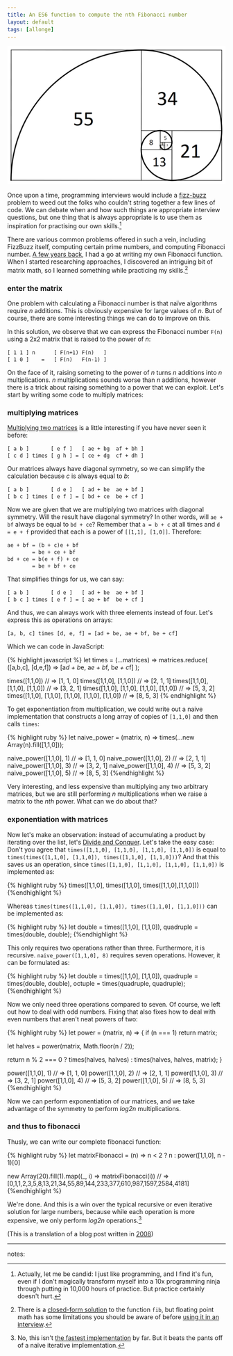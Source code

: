 ```yaml
---
title: An ES6 function to compute the nth Fibonacci number
layout: default
tags: [allonge]
---
```


![Fibonacci Spiral](/assets/images/fibonacci.png)

Once upon a time, programming interviews would include a [fizz-buzz](http://raganwald.com/2007/01/dont-overthink-fizzbuzz.html "Don't Overthink FizzBuzz") problem to weed out the folks who couldn't string together a few lines of code. We can debate when and how such things are appropriate interview questions, but one thing that is always appropriate is to use them as inspiration for practising our own skills.[^candid]

[^candid]: Actually, let me be candid: I just like programming, and I find it's fun, even if I don't magically transform myself into a 10x programming ninja through putting in 10,000 hours of practice. But practice certainly doesn't hurt.

There are various common problems offered in such a vein, including FizzBuzz itself, computing certain prime numbers, and computing Fibonacci number. [A few years back][2008], I had a go at writing my own Fibonacci function. When I started researching approaches, I discovered an intriguing bit of matrix math, so I learned something while practicing my skills.[^closed]

[2008]: http://raganwald.com/2008/12/12/fibonacci.html

[^closed]: There is a [closed-form solution](http://en.wikipedia.org/wiki/Fibonacci_number#Closed-form_expression) to the function `fib`, but floating point math has some limitations you should be aware of before [using it in an interview](http://raganwald.com/2013/03/26/the-interview.html).

### enter the matrix

One problem with calculating a Fibonacci number is that naïve algorithms require _n_ additions. This is obviously expensive for large values of _n_. But of course, there are some interesting things we can do to improve on this.

In this solution, we observe that we can express the Fibonacci number `F(n)` using a 2x2 matrix that is raised to the power of _n_:

    [ 1 1 ] n      [ F(n+1) F(n)   ]
    [ 1 0 ]    =   [ F(n)   F(n-1) ]


On the face of it, raising someting to the power of _n_ turns _n_ additions into _n_ multiplications. _n_ multiplications sounds worse than _n_ additions, however there is a trick about raising something to a power that we can exploit. Let's start by writing some code to multiply matrices:

### multiplying matrices

[Multiplying two matrices](http://www.maths.surrey.ac.uk/explore/emmaspages/option1.html "Matrices and Determinants") is a little interesting if you have never seen it before:

    [ a b ]       [ e f ]   [ ae + bg  af + bh ]
    [ c d ] times [ g h ] = [ ce + dg  cf + dh ]

Our matrices always have diagonal symmetry, so we can simplify the calculation because _c_ is always equal to _b_:

    [ a b ]       [ d e ]   [ ad + be  ae + bf ]
    [ b c ] times [ e f ] = [ bd + ce  be + cf ]

Now we are given that we are multiplying two matrices with diagonal symmetry. Will the result have diagonal symmetry? In other words, will `ae + bf` always be equal to `bd + ce`? Remember that `a = b + c` at all times and `d = e + f` provided that each is a power of `[[1,1], [1,0]]`. Therefore:

    ae + bf = (b + c)e + bf
            = be + ce + bf
    bd + ce = b(e + f) + ce
            = be + bf + ce

That simplifies things for us, we can say:

    [ a b ]       [ d e ]   [ ad + be  ae + bf ]
    [ b c ] times [ e f ] = [ ae + bf  be + cf ]

And thus, we can always work with three elements instead of four. Let's express this as operations on arrays:

    [a, b, c] times [d, e, f] = [ad + be, ae + bf, be + cf]

Which we can code in JavaScript:

{% highlight javascript %}
let times = (...matrices) =>
  matrices.reduce(
    ([a,b,c], [d,e,f]) => [a*d + b*e, a*e + b*f, b*e + c*f]
  );

times([1,1,0]) // => [1, 1, 0]
times([1,1,0], [1,1,0]) // => [2, 1, 1]
times([1,1,0], [1,1,0], [1,1,0]) // => [3, 2, 1]
times([1,1,0], [1,1,0], [1,1,0], [1,1,0]) // => [5, 3, 2]
times([1,1,0], [1,1,0], [1,1,0], [1,1,0], [1,1,0]) // => [8, 5, 3]
{% endhighlight %}

To get exponentiation from multiplication, we could write out a naive implementation that constructs a long array of copies of `[1,1,0]` and then calls `times`:

{% highlight ruby %}
let naive_power = (matrix, n) =>
  times(...new Array(n).fill([1,1,0]));

naive_power([1,1,0], 1) // => [1, 1, 0]
naive_power([1,1,0], 2) // => [2, 1, 1]
naive_power([1,1,0], 3) // => [3, 2, 1]
naive_power([1,1,0], 4) // => [5, 3, 2]
naive_power([1,1,0], 5) // => [8, 5, 3]
{%endhighlight %}

Very interesting, and less expensive than multiplying any two arbitrary matrices, but we are still performing _n_ multiplications when we raise a matrix to the _nth_ power. What can we do about that?

### exponentiation with matrices

Now let's make an observation: instead of accumulating a product by iterating over the list, let's [Divide and Conquer](http://www.cs.berkeley.edu/~vazirani/algorithms/chap2.pdf). Let's take the easy case: Don't you agree that `times([1,1,0], [1,1,0], [1,1,0], [1,1,0])` is equal to `times(times([1,1,0], [1,1,0]), times([1,1,0], [1,1,0]))`? And that this saves us an operation, since `times([1,1,0], [1,1,0], [1,1,0], [1,1,0])` is implemented as:

{% highlight ruby %}
times([1,1,0],
  times([1,1,0],
    times([1,1,0],[1,1,0]))
{%endhighlight %}

Whereas `times(times([1,1,0], [1,1,0]), times([1,1,0], [1,1,0]))` can be implemented as:

{% highlight ruby %}
let double = times([1,1,0], [1,1,0]),
    quadruple = times(double, double);
{%endhighlight %}

This only requires two operations rather than three. Furthermore, it is recursive. `naive_power([1,1,0], 8)` requires seven operations. However, it can be formulated as:

{% highlight ruby %}
let double = times([1,1,0], [1,1,0]),
    quadruple = times(double, double),
    octuple = times(quadruple, quadruple);
{%endhighlight %}

Now we only need three operations compared to seven. Of course, we left out how to deal with odd numbers. Fixing that also fixes how to deal with even numbers that aren't neat powers of two:

{% highlight ruby %}
let power = (matrix, n) => {
  if (n === 1) return matrix;

  let halves = power(matrix, Math.floor(n / 2));

  return n % 2 === 0
         ? times(halves, halves)
         : times(halves, halves, matrix);
}

power([1,1,0], 1) // => [1, 1, 0]
power([1,1,0], 2) // => [2, 1, 1]
power([1,1,0], 3) // => [3, 2, 1]
power([1,1,0], 4) // => [5, 3, 2]
power([1,1,0], 5) // => [8, 5, 3]
{%endhighlight %}

Now we can perform exponentiation of our matrices, and we take advantage of the symmetry to perform _log2n_ multiplications.

### and thus to fibonacci

Thusly, we can write our complete fibonacci function:

{% highlight ruby %}
let matrixFibonacci = (n) =>
  n < 2
  ? n
  : power([1,1,0], n - 1)[0]

new Array(20).fill(1).map((_, i) => matrixFibonacci(i))
  // => [0,1,1,2,3,5,8,13,21,34,55,89,144,233,377,610,987,1597,2584,4181]
{%endhighlight %}

We're done. And this is a win over the typical recursive or even iterative solution for large numbers, because while each operation is more expensive, we only perform _log2n_ operations.[^notfastest]

[^notfastest]: No, this isn't [the fastest implementation](http://blade.nagaokaut.ac.jp/cgi-bin/scat.rb/ruby/ruby-talk/194815 "Fast Fibonacci method") by far. But it beats the pants off of a naïve iterative implementation.

(This is a translation of a blog post written in [2008])

---

notes:
